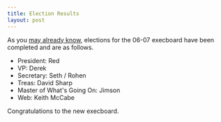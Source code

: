 ```yaml
---
title: Election Results
layout: post
---
```

As you [may already know](http://lists.cplug.org/pipermail/cplug/2006-May/000440.html), elections for the 06-07 execboard have been completed and are as follows.

- President: Red
- VP: Derek
- Secretary: Seth / Rohen
- Treas: David Sharp
- Master of What's Going On: Jimson
- Web: Keith McCabe

 
 Congratulations to the new execboard.

